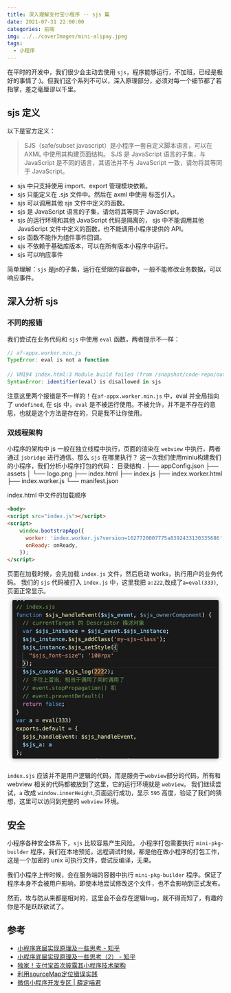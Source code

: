 ```yaml
---
title: 深入理解支付宝小程序 -- sjs 篇
date: 2021-07-31 22:00:00
categories: 前端
img: ../../coverImages/mini-alipay.jpeg
tags:
  - 小程序
---
```


在平时的开发中，我们很少会主动去使用 `sjs`，程序能够运行，不加班，已经是极好的事情了:)。但我们这个系列不可以，深入原理部分，必须对每一个细节都了若指掌，差之毫厘谬以千里。

## sjs 定义
以下是官方定义：
> SJS（safe/subset javascript）是小程序一套自定义脚本语言，可以在 AXML 中使用其构建页面结构。 SJS 是 JavaScript 语言的子集，与 JavaScript 是不同的语言，其语法并不与 JavaScript 一致，请勿将其等同于 JavaScript。

- sjs 中只支持使用 import、export 管理模块依赖。
- sjs 只能定义在 .sjs 文件中。然后在 axml 中使用 <import-sjs> 标签引入。
- sjs 可以调用其他 sjs 文件中定义的函数。
- sjs 是 JavaScript 语言的子集，请勿将其等同于 JavaScript。
- sjs 的运行环境和其他 JavaScript 代码是隔离的， sjs 中不能调用其他 JavaScript 文件中定义的函数，也不能调用小程序提供的 API。
- sjs 函数不能作为组件事件回调。
- sjs 不依赖于基础库版本，可以在所有版本小程序中运行。
- sjs 可以响应事件

简单理解：`sjs` 是js的子集，运行在受限的容器中，一般不能修改业务数据，可以响应事件。

## 深入分析 sjs

### 不同的报错
<!--我们在第0篇分析过`mini-pkg-builder`文件，这里我们换一个思路。-->
我们尝试在业务代码和 `sjs` 中使用 `eval` 函数，两者提示不一样：

```js
// af-appx.worker.min.js
TypeError: eval is not a function

// VM194 index.html:3 Module build failed (from /snapshot/code-repo/out/target/bundle/node_modules/@ali/antcube-thread-loader/lib/cjs.js):
SyntaxError: identifier(eval) is disallowed in sjs
```

注意这里两个报错是不一样的！在`af-appx.worker.min.js` 中，eval 并全局指向了 `undefined`, 在 sjs 中，`eval` 是不被运行使用。不被允许，并不是不存在的意思，也就是这个方法是存在的，只是我不让你使用。

### 双线程架构
小程序的架构中 js 一般在独立线程中执行，页面的渲染在 `webview` 中执行，两者通过 `jsbridge` 进行通信。那么 `sjs` 在哪里执行？
这一次我们使用miniu构建我们的小程序，我们分析小程序打包的代码：
目录结构
.
├── appConfig.json
├── assets
│   └── logo.png
├── index.html
├── index.js
├── index.worker.html
├── index.worker.js
└── manifest.json

index.html 中文件的加载顺序
```html
<body>
<script src="index.js"></script>
<script>
    window.bootstrapApp({
      worker: 'index.worker.js?version=1627720007775a8392433130335686',
      onReady: onReady,
    });
</script>
```
页面在加载时候，会先加载 `index.js` 文件，然后启动 works，执行用户的业务代码。
我们的 `sjs` 代码被打入 `index.js` 中，这里我把 `a:222`,改成了`a=eval(333)`,页面正常显示。
![](/images/16277221107831.jpg)

`index.sjs` 应该并不是用户逻辑的代码，而是服务于`webview`部分的代码，所有和webview 相关的代码都被放到了这里，它的运行环境就是 `webview`。
我们继续尝试，`a` 改成 `window.innerHeight`,页面运行成功，显示 `595` 高度，验证了我们的猜想，这里可以访问到完整的 `webview` 环境。

## 安全
小程序各种安全体系下，`sjs` 比较容易产生风险。
小程序打包需要执行 `mini-pkg-builder` 程序，我们在本地预览，远程调试时候，都是他在做小程序的打包工作，这是一个加密的 unix 可执行文件，尝试反编译，无果。

我们小程序上传时候，会在服务端的容器中执行 `mini-pkg-builder` 程序。保证了程序本身不会被用户影响，即使本地尝试修改这个文件，也不会影响到正式发布。

然而，攻与防从来都是相对的，这里会不会存在逻辑bug，就不得而知了，有趣的你是不是跃跃欲试了。

## 参考

- [小程序底层实现原理及一些思考 - 知乎](https://zhuanlan.zhihu.com/p/81775922)
- [小程序底层实现原理及一些思考（2） - 知乎](https://zhuanlan.zhihu.com/p/121815358)
- [独家！支付宝首次披露其小程序技术架构](https://mp.weixin.qq.com/s/PX7b_qV6tYKnN3ecoz9Ehw)
- [利用sourceMap定位错误实践](https://juejin.cn/post/6882265367251517447)
- [微信小程序开发专区 | 薛定喵君](http://tiaocaoer.com/xcx_study/)